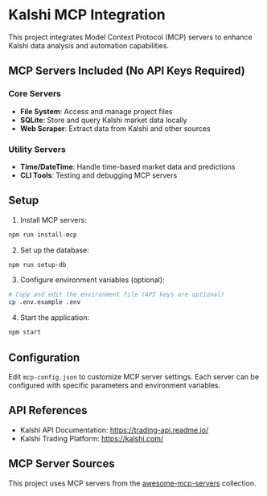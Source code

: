 # Kalshi MCP Integration

This project integrates Model Context Protocol (MCP) servers to enhance Kalshi data analysis and automation capabilities.

## MCP Servers Included (No API Keys Required)

### Core Servers
- **File System**: Access and manage project files
- **SQLite**: Store and query Kalshi market data locally
- **Web Scraper**: Extract data from Kalshi and other sources

### Utility Servers
- **Time/DateTime**: Handle time-based market data and predictions
- **CLI Tools**: Testing and debugging MCP servers

## Setup

1. Install MCP servers:
```bash
npm run install-mcp
```

2. Set up the database:
```bash
npm run setup-db
```

3. Configure environment variables (optional):
```bash
# Copy and edit the environment file (API keys are optional)
cp .env.example .env
```

4. Start the application:
```bash
npm start
```

## Configuration

Edit `mcp-config.json` to customize MCP server settings. Each server can be configured with specific parameters and environment variables.

## API References

- Kalshi API Documentation: https://trading-api.readme.io/
- Kalshi Trading Platform: https://kalshi.com/

## MCP Server Sources

This project uses MCP servers from the [awesome-mcp-servers](https://github.com/punkpeye/awesome-mcp-servers) collection.
